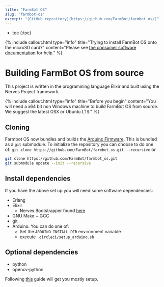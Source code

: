 ```yaml
---
title: "FarmBot OS"
slug: "farmbot-os"
excerpt: "[GitHub repository](https://github.com/FarmBot/farmbot_os/)"
---
```


* toc
{:toc}


{% include callout.html type="info" title="Trying to install FarmBot OS onto the microSD card?" content="Please see [the consumer software documentation](https://software.farm.bot/docs/farmbot-os#section-installing-farmbot-os) for help." %}

# Building FarmBot OS from source
This project is written in the programming language Elixir and built using the Nerves Project framework.

{% include callout.html type="info" title="Before you begin" content="You will need a x64 bit non Windows machine to build FarmBot OS from source. We suggest the latest OSX or Ubuntu LTS." %}

## Cloning
Farmbot OS now bundles and builds the [Arduino Firmware](https://github.com/farmbot/farmbot-arduino-firmware). This is bundled as a `git` submodule. To initialize the repository you can choose to do one of: `git clone https://github.com/FarmBot/farmbot_os.git --recursive` or
```bash
git clone https://github.com/FarmBot/farmbot_os.git
git submodule update --init --recursive
```

## Install dependencies
If you have the above set up you will need some software dependencies:
* Erlang
* Elixir
  * Nerves Bootstrapper found [here](https://hexdocs.pm/nerves/installation.html#Linux)
* GNU Make + GCC
* git
* Arduino. You can do one of:
  * Set the `ARDUINO_INSTALL_DIR` environment variable
  * execute `.circleci/setup_arduino.sh`

## Optional dependencies
* python
* opencv-python

Following [this](http://embedded-elixir.com/post/2017-05-23-using-asdf-vm/) guide will get you mostly setup.
